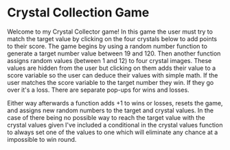 # Crystal Collection Game

Welcome to my Crystal Collector game! In this game the user must try to match the target value by clicking on the four crystals below to add points to their score. The game begins by using a random number function to generate a target number value between 19 and 120. Then another function assigns random values (between 1 and 12) to four crystal images. These values are hidden from the user but clicking on them adds their value to a score variable so the user can deduce their values with simple math. If the user matches the score variable to the target number they win. If they go over it's a loss. There are separate pop-ups for wins and losses.

Either way afterwards a function adds +1 to wins or losses, resets the game, and assigns new random numbers to the target and crystal values. In the case of there being no possible way to reach the target value with the crystal values given I've included a conditional in the crystal values function to always set one of the values to one which will eliminate any chance at a impossible to win round.
